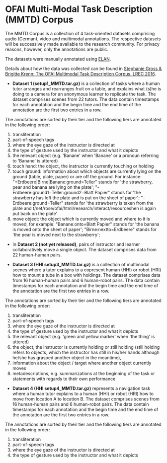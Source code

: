 # OFAI Multi-Modal Task Description (MMTD) Corpus

The MMTD Corpus is a collection of 4 task-oriented datasets comprising audio (German), video and multimodal annotations. 
The respective datasets will be successively made available to the research community. For privacy reasons, however, only the annotations are public.

The datasets were manually annotated using [ELAN](https://archive.mpi.nl/tla/elan).

Details about how the data was collected can be found in [Stephanie Gross & Brigitte Krenn: The OFAI Multimodal Task Description Corpus. LREC 2016](http://www.lrec-conf.org/proceedings/lrec2016/pdf/343_Paper.pdf). 

- **Dataset 1 (setup1_MMTD.tar.gz)** is a collection of tasks where a human tutor arranges and rearranges fruit on a table, and explains what (s)he is doing to a camera for an anonymous learner to replicate the task. The dataset comprises scenes from 22 tutors. The data contain timestamps for each annotation and the begin time and the end time of the annotation are the first two entries in a row.

 The annotations are sorted by their tier and the following tiers are annotated in the following order:
 1. transliteration
 2. part-of-speech tags
 3. where the eye gaze of the instructor is directed at
 4. the type of gesture used by the instructor and what it depicts
 5. the relevant object (e.g. 'Banane' when 'Banane' or a pronoun referring to 'Banane' is uttered)
 6. touch hand: the object, the instructor is currently touching or holding
 7. touch ground: information about which objects are currently lying on the ground (table, plate, paper) or are off the ground. For instance: "+Erdbeere|Birne|Banane:ground=Teller" stands for 'the strawberry, pear and banana are lying on the plate'; "-Erdbeere:ground1=Teller:ground2=Blatt Papier" stands for 'the strawberry has left the plate and is put on the sheet of paper'; "-Erdbeere:ground=Teller" stands for 'the strawberry is taken from the plate and t/net/rose/ofai/html/research/interact/resourceshen is again put back on the plate'
 8. move object: the object which is currently moved and where to it is moved, for example: "Banane:onto=Blatt Papier" stands for 'the banana is moved onto the sheet of paper'; "Birne:nextto=Erdbeere" stands for 'the pear is moved next to the strawberry';
    
 - In **Dataset 2 (not yet released)**, pairs of instructor and learner collaboratively move a single object. The dataset comprises data from 22 human-human pairs.
 
 - **Dataset 3 (HHI setup3_MMTD.tar.gz)** is a collection of multimodal scenes where a tutor explains to a copresent human (HHI) or robot (HRI) how to mount a tube in a box with holdings. The dataset comprises data from 16 human-human pairs and 6 human-robot pairs. The data contain timestamps for each annotation and the begin time and the end time of the annotation are the first two entries in a row.
  
  The annotations are sorted by their tier and the following tiers are annotated in the following order:
  1.  transliteration
  2. part-of-speech tags
  3. where the eye gaze of the instructor is directed at
  4.  the type of gesture used by the instructor and what it depicts
  5. the relevant object (e.g. 'green and yellow marker' when 'the thing' is uttered)
  6. the object, the instructor is currently holding or still holding (still holding refers to objects, which the instructor has still in his/her hands although he/she has grasped another object in the meantime),
  7. information about the object / target where another object currently moves
  8. metadescriptions, e.g. summarizations at the beginning of the task or statements with regards to their own performance
    
  - **Dataset 4 (HHI setup4_MMTD.tar.gz)** represents a navigation task where a human tutor explains to a human (HHI) or robot (HRI) how to move from location A to location B. The dataset comprises scenes from 16 human-human pairs and 6 human-robot pairs. The data contain timestamps for each annotation and the begin time and the end time of the annotation are the first two entries in a row.
    
   The annotations are sorted by their tier and the following tiers are annotated in the following order:
   1. transliteration
   2. part-of-speech tags
   3. where the eye gaze of the instructor is directed at
   4. the type of gesture used by the instructor and what it depicts
